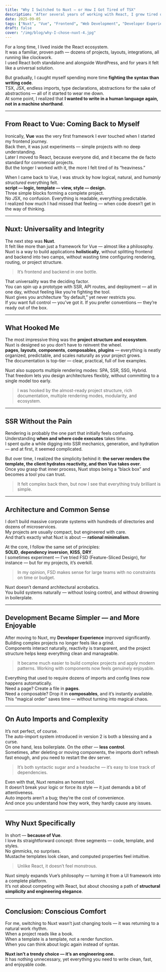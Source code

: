 ```yaml
---
title: "Why I Switched to Nuxt — or How I Got Tired of TSX"
description: "After several years of working with React, I grew tired of TSX and its verbosity. Switching to Vue and Nuxt brought me back to simplicity, structure, and the joy of writing code. This article is about why Nuxt became more than just a framework to me — it became a natural extension of my engineering mindset."
date: 2025-09-05
tags: ["Nuxt", "Vue", "Frontend", "Web Development", "Developer Experience"]
draft: false
cover: "/img/blog/why-I-chose-nuxt-4.jpg"
---
```


For a long time, I lived inside the React ecosystem.  
It was a familiar, proven path — dozens of projects, layouts, integrations, all running like clockwork.  
I used React both standalone and alongside WordPress, and for years it felt like a universal solution.

But gradually, I caught myself spending more time **fighting the syntax than writing code**.  
TSX, JSX, endless imports, type declarations, abstractions for the sake of abstractions — all of it started to wear me down.  
At some point, I realized that **I wanted to write in a human language again, not in a machine shorthand**.

---

## From React to Vue: Coming Back to Myself

Ironically, **Vue** was the very first framework I ever touched when I started my frontend journey.  
Back then, it was just experiments — simple projects with no deep understanding.  
Later I moved to React, because everyone did, and it became the de facto standard for commercial projects.  
But the longer I worked with it, the more I felt tired of its “heaviness.”

When I came back to Vue, I was struck by how logical, natural, and _humanly structured_ everything felt.  
**script — logic, template — view, style — design.**  
Three simple blocks forming a complete project.  
No JSX, no confusion. Everything is readable, everything predictable.  
I realized how much I had missed that feeling — when code doesn’t get in the way of thinking.

---

## Nuxt: Universality and Integrity

The next step was **Nuxt**.  
It felt like more than just a framework for Vue — almost like a philosophy.  
Nuxt is a way to build applications **holistically**, without splitting frontend and backend into two camps, without wasting time configuring rendering, routing, or project structure.

> It’s frontend and backend in one bottle.

That universality was the deciding factor.  
You can spin up a prototype with SSR, API routes, and deployment — all in one day, without feeling like you’re fighting the tool.  
Nuxt gives you architecture “by default,” yet never restricts you.  
If you want full control — you’ve got it. If you prefer conventions — they’re ready out of the box.

---

## What Hooked Me

The most impressive thing was the **project structure and ecosystem**.  
Nuxt is designed so you don’t have to reinvent the wheel.  
**pages**, **layouts**, **components**, **composables**, **plugins** — everything is neatly organized, predictable, and scales naturally as your project grows.  
The documentation is top-tier — clear, practical, full of live examples.

Nuxt also supports multiple rendering modes: SPA, SSR, SSG, Hybrid.  
That freedom lets you design architectures flexibly, without committing to a single model too early.

> I was hooked by the almost-ready project structure, rich documentation, multiple rendering modes, modularity, and ecosystem.

---

## SSR Without the Pain

Rendering is probably the one part that initially feels confusing.  
Understanding **when and where code executes** takes time.  
I spent quite a while digging into SSR mechanics, generation, and hydration — and at first, it seemed complicated.

But over time, I realized the simplicity behind it: **the server renders the template, the client hydrates reactivity, and then Vue takes over**.  
Once you grasp that inner process, Nuxt stops being a “black box” and becomes a tool you can trust.

> It felt complex back then, but now I see that everything truly brilliant is simple.

---

## Architecture and Common Sense

I don’t build massive corporate systems with hundreds of directories and dozens of microservices.  
My projects are usually compact, but engineered with care.  
And that’s exactly what Nuxt is about — **rational minimalism**.

At the core, I follow the same set of principles:  
**SOLID**, **dependency inversion**, **KISS**, **DRY**.  
I sometimes experiment — I’ve tried FSD (Feature-Sliced Design), for instance — but for my projects, it’s overkill.

> In my opinion, FSD makes sense for large teams with no constraints on time or budget.

Nuxt doesn’t demand architectural acrobatics.  
You build systems naturally — without losing control, and without drowning in boilerplate.

---

## Development Became Simpler — and More Enjoyable

After moving to Nuxt, my **Developer Experience** improved significantly.  
Building complex projects no longer feels like a grind.  
Components interact naturally, reactivity is transparent, and the project structure helps keep everything clean and manageable.

> It became much easier to build complex projects and apply modern patterns. Working with components now feels genuinely enjoyable.

Everything that used to require dozens of imports and config lines now happens automatically.  
Need a page? Create a file in **pages**.  
Need a composable? Drop it in **composables**, and it’s instantly available.  
This “magical order” saves time — without turning into magical chaos.

---

## On Auto Imports and Complexity

It’s not perfect, of course.  
The auto-import system introduced in version 2 is both a blessing and a curse.  
On one hand, less boilerplate. On the other — **less control**.  
Sometimes, after deleting or moving components, the imports don’t refresh fast enough, and you need to restart the dev server.

> It’s both syntactic sugar and a headache — it’s easy to lose track of dependencies.

Even with that, Nuxt remains an honest tool.  
It doesn’t break your logic or force its style — it just demands a bit of attentiveness.  
Auto imports aren’t a bug; they’re the cost of convenience.  
And once you understand how they work, they hardly cause any issues.

---

## Why Nuxt Specifically

In short — **because of Vue**.  
I love its straightforward concept: three segments — code, template, and styles.  
No gimmicks, no surprises.  
Mustache templates look clean, and computed properties feel intuitive.

> Unlike React, it doesn’t feel monstrous.

Nuxt simply expands Vue’s philosophy — turning it from a UI framework into a complete platform.  
It’s not about competing with React, but about choosing a path of **structural simplicity and engineering elegance**.

---

## Conclusion: Conscious Comfort

For me, switching to Nuxt wasn’t just changing tools — it was returning to a natural work rhythm.  
When a project reads like a book.  
When a template is a template, not a render function.  
When you can think about logic again instead of syntax.

**Nuxt isn’t a trendy choice — it’s an engineering one.**  
It has nothing unnecessary, yet everything you need to write clean, fast, and enjoyable code.
